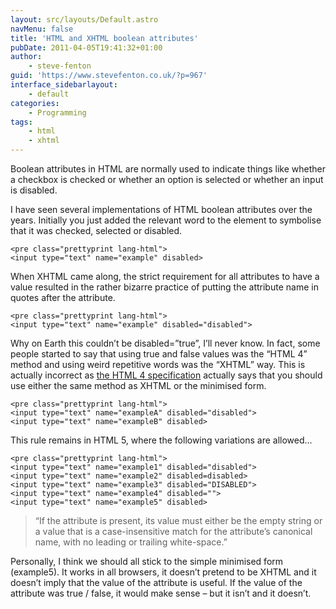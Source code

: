 ```yaml
---
layout: src/layouts/Default.astro
navMenu: false
title: 'HTML and XHTML boolean attributes'
pubDate: 2011-04-05T19:41:32+01:00
author:
    - steve-fenton
guid: 'https://www.stevefenton.co.uk/?p=967'
interface_sidebarlayout:
    - default
categories:
    - Programming
tags:
    - html
    - xhtml
---
```


Boolean attributes in HTML are normally used to indicate things like whether a checkbox is checked or whether an option is selected or whether an input is disabled.

I have seen several implementations of HTML boolean attributes over the years. Initially you just added the relevant word to the element to symbolise that it was checked, selected or disabled.

```
<pre class="prettyprint lang-html">
<input type="text" name="example" disabled>
```
When XHTML came along, the strict requirement for all attributes to have a value resulted in the rather bizarre practice of putting the attribute name in quotes after the attribute.

```
<pre class="prettyprint lang-html">
<input type="text" name="example" disabled="disabled">
```
Why on Earth this couldn’t be disabled=”true”, I’ll never know. In fact, some people started to say that using true and false values was the “HTML 4” method and using weird repetitive words was the “XHTML” way. This is actually incorrect as [the HTML 4 specification](https://www.w3.org/TR/1998/REC-html40-19980424/intro/sgmltut.html#h-3.3.4.2) actually says that you should use either the same method as XHTML or the minimised form.

```
<pre class="prettyprint lang-html">
<input type="text" name="exampleA" disabled="disabled">
<input type="text" name="exampleB" disabled>
```
This rule remains in HTML 5, where the following variations are allowed…

```
<pre class="prettyprint lang-html">
<input type="text" name="example1" disabled="disabled">
<input type="text" name="example2" disabled=disabled>
<input type="text" name="example3" disabled="DISABLED">
<input type="text" name="example4" disabled="">
<input type="text" name="example5" disabled>
```
> “If the attribute is present, its value must either be the empty string or a value that is a case-insensitive match for the attribute’s canonical name, with no leading or trailing white-space.”

Personally, I think we should all stick to the simple minimised form (example5). It works in all browsers, it doesn’t pretend to be XHTML and it doesn’t imply that the value of the attribute is useful. If the value of the attribute was true / false, it would make sense – but it isn’t and it doesn’t.